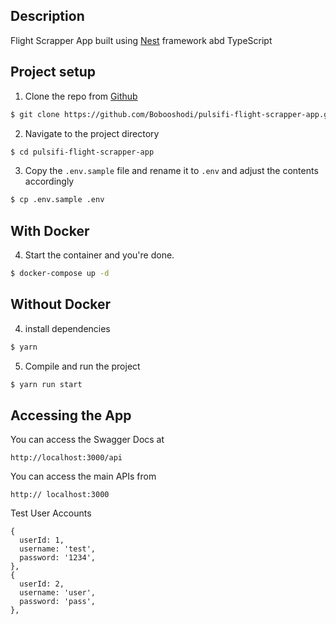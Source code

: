 ## Description

Flight Scrapper App built using [Nest](https://github.com/nestjs/nest) framework abd TypeScript

## Project setup
1. Clone the repo from [Github](https://github.com/Bobooshodi/pulsifi-flight-scrapper-app)

```bash
$ git clone https://github.com/Bobooshodi/pulsifi-flight-scrapper-app.git
```
2. Navigate to the project directory

```bash
$ cd pulsifi-flight-scrapper-app
```
3. Copy the `.env.sample` file and rename it to `.env` and adjust the contents accordingly

```bash
$ cp .env.sample .env
```

## With Docker 
4. Start the container and you're done.
```bash
$ docker-compose up -d
```

## Without Docker 
4. install dependencies

```bash
$ yarn
```
5. Compile and run the project
```bash
$ yarn run start
```


## Accessing the App
You can access the Swagger Docs at
```
http://localhost:3000/api
```

You can access the main APIs from
```
http:// localhost:3000
```

Test User Accounts
```
{
  userId: 1,
  username: 'test',
  password: '1234',
},
{
  userId: 2,
  username: 'user',
  password: 'pass',
},
```